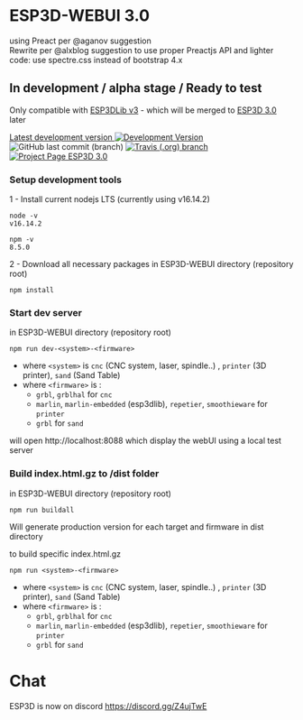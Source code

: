 # ESP3D-WEBUI 3.0

using Preact per @aganov suggestion  
Rewrite per @alxblog suggestion to use proper Preactjs API and lighter code: use spectre.css instead of bootstrap 4.x

## In development / alpha stage / Ready to test

Only compatible with [ESP3DLib v3](https://github.com/luc-github/ESP3DLib/tree/3.0) - which will be merged to [ESP3D 3.0](https://github.com/luc-github/ESP3D/tree/3.0) later

[Latest development version ![Development Version](https://img.shields.io/badge/Devt-v3.0-yellow?style=plastic)](https://github.com/luc-github/ESP3D-WEBUI/tree/3.0) ![GitHub last commit (branch)](https://img.shields.io/github/last-commit/luc-github/ESP3D-WEBUI/3.0?style=plastic) [![Travis (.org) branch](https://img.shields.io/travis/luc-github/ESP3D-WEBUI/3.0?style=plastic)](https://travis-ci.org/github/luc-github/ESP3D-WEBUI) [![Project Page ESP3D 3.0](https://img.shields.io/badge/Project%20page-ESP3D%203.0-blue?style=plastic)](https://github.com/users/luc-github/projects/1/views/1) 

### Setup development tools

1 - Install current nodejs LTS (currently using v16.14.2)

```
node -v
v16.14.2

npm -v
8.5.0
```

2 - Download all necessary packages in ESP3D-WEBUI directory (repository root)

```
npm install
```

### Start dev server

in ESP3D-WEBUI directory (repository root)

```
npm run dev-<system>-<firmware>
```

-   where `<system>` is `cnc` (CNC system, laser, spindle..) , `printer` (3D printer), `sand` (Sand Table)
-   where `<firmware>` is :
    -   `grbl`, `grblhal` for `cnc`
    -   `marlin`, `marlin-embedded` (esp3dlib), `repetier`, `smoothieware` for `printer` 
    -   `grbl` for `sand`

will open http://localhost:8088 which display the webUI using a local test server

### Build index.html.gz to /dist folder

in ESP3D-WEBUI directory (repository root)

```
npm run buildall
```

Will generate production version for each target and firmware in dist directory

to build specific index.html.gz

```
npm run <system>-<firmware>
```

-   where `<system>` is `cnc` (CNC system, laser, spindle..) , `printer` (3D printer), `sand` (Sand Table)
-   where `<firmware>` is :
    -   `grbl`, `grblhal` for `cnc`
    -   `marlin`, `marlin-embedded` (esp3dlib), `repetier`, `smoothieware` for `printer` 
    -   `grbl` for `sand`

# Chat

ESP3D is now on discord https://discord.gg/Z4ujTwE
